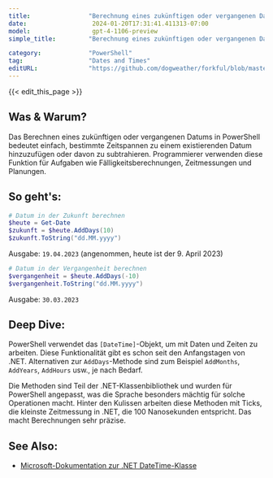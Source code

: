 ```yaml
---
title:                "Berechnung eines zukünftigen oder vergangenen Datums"
date:                  2024-01-20T17:31:41.411313-07:00
model:                 gpt-4-1106-preview
simple_title:         "Berechnung eines zukünftigen oder vergangenen Datums"

category:             "PowerShell"
tag:                  "Dates and Times"
editURL:              "https://github.com/dogweather/forkful/blob/master/content/de/powershell/calculating-a-date-in-the-future-or-past.md"
---
```


{{< edit_this_page >}}

## Was & Warum?
Das Berechnen eines zukünftigen oder vergangenen Datums in PowerShell bedeutet einfach, bestimmte Zeitspannen zu einem existierenden Datum hinzuzufügen oder davon zu subtrahieren. Programmierer verwenden diese Funktion für Aufgaben wie Fälligkeitsberechnungen, Zeitmessungen und Planungen.

## So geht's:
```PowerShell
# Datum in der Zukunft berechnen
$heute = Get-Date
$zukunft = $heute.AddDays(10)
$zukunft.ToString("dd.MM.yyyy")
```
Ausgabe: `19.04.2023` (angenommen, heute ist der 9. April 2023)

```PowerShell
# Datum in der Vergangenheit berechnen
$vergangenheit = $heute.AddDays(-10)
$vergangenheit.ToString("dd.MM.yyyy")
```
Ausgabe: `30.03.2023`

## Deep Dive:
PowerShell verwendet das `[DateTime]`-Objekt, um mit Daten und Zeiten zu arbeiten. Diese Funktionalität gibt es schon seit den Anfangstagen von .NET. Alternativen zur `AddDays`-Methode sind zum Beispiel `AddMonths`, `AddYears`, `AddHours` usw., je nach Bedarf. 

Die Methoden sind Teil der .NET-Klassenbibliothek und wurden für PowerShell angepasst, was die Sprache besonders mächtig für solche Operationen macht. Hinter den Kulissen arbeiten diese Methoden mit Ticks, die kleinste Zeitmessung in .NET, die 100 Nanosekunden entspricht. Das macht Berechnungen sehr präzise.

## See Also:
- [Microsoft-Dokumentation zur .NET DateTime-Klasse](https://docs.microsoft.com/en-us/dotnet/api/system.datetime?view=net-7.0)
